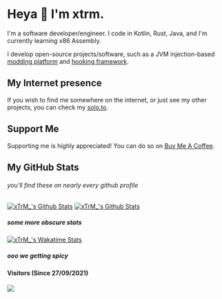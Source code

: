 # Heya 👋 I'm xtrm.

I'm a software developer/engineer. I code in Kotlin, Rust, Java, and I'm currently learning x86 Assembly.

I develop open-source projects/software, such as a JVM injection-based [modding platform](https://github.com/stardust-enterprises/atlas-framework) and [hooking framework](https://github.com/stardust-enterprises/deface).

## My Internet presence
If you wish to find me somewhere on the internet, or just see my other projects, you can check my [solo.to](https://solo.to/xtrm).

## Support Me
Supporting me is highly appreciated! You can do so on [Buy Me A Coffee](https://www.buymeacoffee.com/xtrm).

## My GitHub Stats
###### you'll find these on nearly every github profile

[![xTrM_'s Github Stats](https://github-readme-stats.vercel.app/api/top-langs/?username=xtrm-en&show_icons=true&hide_border=true&theme=radical)](https://github.com/anuraghazra/github-readme-stats)
[![xTrM_'s Github Stats](https://github-readme-stats.vercel.app/api?username=xtrm-en&show_icons=true&hide_border=true&theme=radical)](https://github.com/anuraghazra/github-readme-stats)

##### some more obscure stats

[![xTrM_'s Wakatime Stats](https://github-readme-stats.vercel.app/api/wakatime?username=xtrm&show_icons=true&hide_border=true&theme=radical)](https://github.com/anuraghazra/github-readme-stats/)

##### ooo we getting spicy

#### Visitors (Since 27/09/2021)
![](https://count.getloli.com/get/@xTrM-EN?theme=rule34)
